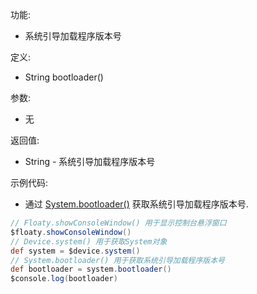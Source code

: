 功能:

+ 系统引导加载程序版本号

定义:

+ String bootloader()

参数:

+ 无

返回值:

+ String - 系统引导加载程序版本号

示例代码:

+ 通过 [System.bootloader()](/API/Device/System/README.md?id=bootloader) 获取系统引导加载程序版本号.

```groovy
// Floaty.showConsoleWindow() 用于显示控制台悬浮窗口
$floaty.showConsoleWindow()
// Device.system() 用于获取System对象
def system = $device.system()
// System.bootloader() 用于获取系统引导加载程序版本号
def bootloader = system.bootloader()
$console.log(bootloader)
```